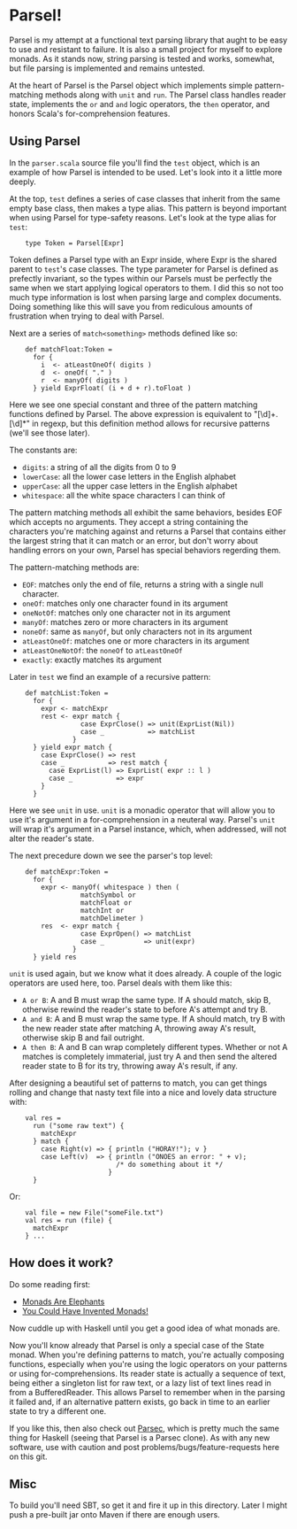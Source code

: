 # Parsel!

Parsel is my attempt at a functional text parsing library that aught to be 
easy to use and resistant to failure.  It is also a small project for myself
to explore monads.  As it stands now, string parsing is tested and works, 
somewhat, but file parsing is implemented and remains untested.

At the heart of Parsel is the Parsel object which implements simple pattern-
matching methods along with `unit` and `run`.  The Parsel class handles
reader state, implements the `or` and `and` logic operators, the `then` 
operator, and honors Scala's for-comprehension features.

## Using Parsel

In the `parser.scala` source file you'll find the `test` object, which is
an example of how Parsel is intended to be used.  Let's look into it a
little more deeply.

At the top, `test` defines a series of case classes that inherit from the same
empty base class, then makes a type alias.  This pattern is beyond important
when using Parsel for type-safety reasons.  Let's look at the type alias for
`test`:

        type Token = Parsel[Expr]

Token defines a Parsel type with an Expr inside, where Expr is the shared 
parent to `test`'s case classes.  The type parameter for Parsel is defined as
prefectly invariant, so the types within our Parsels must be perfectly the 
same when we start applying logical operators to them.  I did this so not too 
much type information is lost when parsing large and complex documents.
Doing something like this will save you from rediculous amounts of frustration
when trying to deal with Parsel.

Next are a series of `match<something>` methods defined like so:

        def matchFloat:Token =
          for {
            i  <- atLeastOneOf( digits )
            d  <- oneOf( "." )
            r  <- manyOf( digits )
          } yield ExprFloat( (i + d + r).toFloat )

Here we see one special constant and three of the pattern matching functions
defined by Parsel.  The above expression is equivalent to "[\d]+\.[\d]*" in
regexp, but this definition method allows for recursive patterns (we'll see 
those later).

The constants are:

* `digits`: a string of all the digits from 0 to 9
* `lowerCase`: all the lower case letters in the English alphabet
* `upperCase`: all the upper case letters in the English alphabet
* `whitespace`: all the white space characters I can think of

The pattern matching methods all exhibit the same behaviors, besides EOF which
accepts no arguments.  They accept a string containing the characters you're 
matching against and returns a Parsel that contains either the largest string 
that it can match or an error, but don't worry about handling errors on your 
own, Parsel has special behaviors regerding them.

The pattern-matching methods are:

* `EOF`: matches only the end of file, returns a string with a single null 
character.
* `oneOf`: matches only one character found in its argument
* `oneNotOf`: matches only one character not in its argument
* `manyOf`: matches zero or more characters in its argument
* `noneOf`: same as `manyOf`, but only characters not in its argument
* `atLeastOneOf`: matches one or more characters in its argument
* `atLeastOneNotOf`: the `noneOf` to `atLeastOneOf`
* `exactly`: exactly matches its argument

Later in `test` we find an example of a recursive pattern:

        def matchList:Token =
          for {
            expr <- matchExpr
            rest <- expr match {
                      case ExprClose() => unit(ExprList(Nil))
                      case _           => matchList
                    }
          } yield expr match {
            case ExprClose() => rest
            case _           => rest match {
              case ExprList(l) => ExprList( expr :: l )
              case _           => expr
            }
          }

Here we see `unit` in use.  `unit` is a monadic operator that will allow you to
use it's argument in a for-comprehension in a neuteral way.  Parsel's `unit` 
will wrap it's argument in a Parsel instance, which, when addressed, will not 
alter the reader's state.

The next precedure down we see the parser's top level:

        def matchExpr:Token = 
          for {
            expr <- manyOf( whitespace ) then (
                      matchSymbol or
                      matchFloat or
                      matchInt or
                      matchDelimeter )
            res  <- expr match {
                      case ExprOpen() => matchList
                      case _          => unit(expr)
                    }
          } yield res

`unit` is used again, but we know what it does already.  A couple of the 
logic operators are used here, too.  Parsel deals with them like this:

* `A or B`: A and B must wrap the same type.  If A should match, skip B, 
otherwise rewind the reader's state to before A's attempt and try B.
* `A and B`: A and B must wrap the same type.  If A should match, try B
with the new reader state after matching A, throwing away A's result, 
otherwise skip B and fail outright.
* `A then B`: A and B can wrap completely different types.  Whether or not
A matches is completely immaterial, just try A and then send the altered
reader state to B for its try, throwing away A's result, if any.

After designing a beautiful set of patterns to match, you can get things 
rolling and change that nasty text file into a nice and lovely data structure
with:

        val res = 
          run ("some raw text") {
            matchExpr
          } match {
            case Right(v) => { println ("HORAY!"); v }
            case Left(v)  => { println ("ONOES an error: " + v); 
                               /* do something about it */ 
                             }
          }

Or:

        val file = new File("someFile.txt")
        val res = run (file) {
          matchExpr
        } ...

## How does it work?

Do some reading first:

* [Monads Are Elephants](http://james-iry.blogspot.com/2007/09/monads-are-elephants-part-1.html)
* [You Could Have Invented Monads!](http://blog.sigfpe.com/2006/08/you-could-have-invented-monads-and.html)

Now cuddle up with Haskell until you get a good idea of what monads are.

Now you'll know already that Parsel is only a special case of the State monad.
When you're defining patterns to match, you're actually composing
functions, especially when you're using the logic operators on
your patterns or using for-comprehensions.  Its reader state is actually a
sequence of text, being either a singleton list for raw text, or a lazy list
of text lines read in from a BufferedReader.  This allows Parsel to remember
when in the parsing it failed and, if an alternative pattern exists, go back
in time to an earlier state to try a different one.

If you like this, then also check out [Parsec](www.haskell.org/haskellwiki/Parsec), which is pretty much the same thing for Haskell (seeing that Parsel is a
Parsec clone).  As with any new software, use with caution and post 
problems/bugs/feature-requests here on this git.

## Misc

To build you'll need SBT, so get it and fire it up in this directory.  Later
I might push a pre-built jar onto Maven if there are enough users.